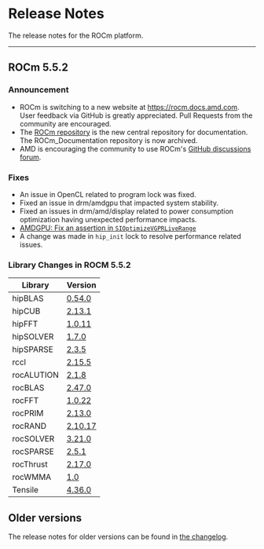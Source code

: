 # Release Notes
<!-- Do not edit this file! This file is autogenerated with -->
<!--   tools/autotag/tag_script.py                          -->

<!-- Disable lints since this is an auto-generated file.    -->
<!-- markdownlint-disable blanks-around-headers             -->
<!-- markdownlint-disable no-duplicate-header               -->
<!-- markdownlint-disable no-blanks-blockquote              -->
<!-- markdownlint-disable ul-indent                         -->
<!-- markdownlint-disable no-trailing-spaces                -->

<!-- spellcheck-disable -->

The release notes for the ROCm platform.

-------------------

## ROCm 5.5.2
<!-- markdownlint-disable first-line-h1 -->
<!-- markdownlint-disable no-duplicate-header -->
### Announcement

- ROCm is switching to a new website at <https://rocm.docs.amd.com>. 
  User feedback via GitHub is greatly appreciated. 
  Pull Requests from the community are encouraged.
- The [ROCm repository](https://github.com/RadeonOpenCompute/ROCm) is the new central repository for documentation. The ROCm_Documentation repository is now archived.
- AMD is encouraging the community to use ROCm's [GitHub discussions forum](https://github.com/RadeonOpenCompute/ROCm/discussions).

### Fixes

- An issue in OpenCL related to program lock was fixed.
- Fixed an issue in drm/amdgpu that impacted system stability.
- Fixed an issues in drm/amd/display related to power consumption optimization having unexpected performance impacts.
- [AMDGPU: Fix an assertion in `SIOptimizeVGPRLiveRange`](https://reviews.llvm.org/D149161)
- A change was made in `hip_init` lock to resolve performance related issues.

### Library Changes in ROCM 5.5.2

| Library | Version |
|---------|---------|
| hipBLAS | [0.54.0](https://github.com/ROCmSoftwarePlatform/hipBLAS/releases/tag/rocm-5.5.2) |
| hipCUB | [2.13.1](https://github.com/ROCmSoftwarePlatform/hipCUB/releases/tag/rocm-5.5.2) |
| hipFFT | [1.0.11](https://github.com/ROCmSoftwarePlatform/hipFFT/releases/tag/rocm-5.5.2) |
| hipSOLVER | [1.7.0](https://github.com/ROCmSoftwarePlatform/hipSOLVER/releases/tag/rocm-5.5.2) |
| hipSPARSE | [2.3.5](https://github.com/ROCmSoftwarePlatform/hipSPARSE/releases/tag/rocm-5.5.2) |
| rccl | [2.15.5](https://github.com/ROCmSoftwarePlatform/rccl/releases/tag/rocm-5.5.2) |
| rocALUTION | [2.1.8](https://github.com/ROCmSoftwarePlatform/rocALUTION/releases/tag/rocm-5.5.2) |
| rocBLAS | [2.47.0](https://github.com/ROCmSoftwarePlatform/rocBLAS/releases/tag/rocm-5.5.2) |
| rocFFT | [1.0.22](https://github.com/ROCmSoftwarePlatform/rocFFT/releases/tag/rocm-5.5.2) |
| rocPRIM | [2.13.0](https://github.com/ROCmSoftwarePlatform/rocPRIM/releases/tag/rocm-5.5.2) |
| rocRAND | [2.10.17](https://github.com/ROCmSoftwarePlatform/rocRAND/releases/tag/rocm-5.5.2) |
| rocSOLVER | [3.21.0](https://github.com/ROCmSoftwarePlatform/rocSOLVER/releases/tag/rocm-5.5.2) |
| rocSPARSE | [2.5.1](https://github.com/ROCmSoftwarePlatform/rocSPARSE/releases/tag/rocm-5.5.2) |
| rocThrust | [2.17.0](https://github.com/ROCmSoftwarePlatform/rocThrust/releases/tag/rocm-5.5.2) |
| rocWMMA | [1.0](https://github.com/ROCmSoftwarePlatform/rocWMMA/releases/tag/rocm-5.5.2) |
| Tensile | [4.36.0](https://github.com/ROCmSoftwarePlatform/Tensile/releases/tag/rocm-5.5.2) |


## Older versions

The release notes for older versions can be found in [the changelog](./CHANGELOG.md).
